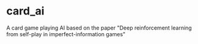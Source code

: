 # card_ai
A card game playing AI based on the paper "Deep reinforcement learning from self-play in imperfect-information games"